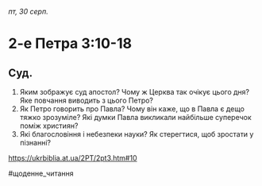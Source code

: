 
_пт, 30 серп._

# 2-е Петра 3:10-18

## Суд.
1. Яким зображує суд апостол? Чому ж Церква так очікує цього дня? Яке повчання виводить з цього Петро?
2. Як Петро говорить про Павла? Чому він каже, що в Павла є дещо тяжко зрозуміле? Які думки Павла викликали найбільше суперечок поміж християн?
3. Які благословіння і небезпеки науки? Як стерегтися, щоб зростати у пізнанні?

https://ukrbiblia.at.ua/2PT/2pt3.htm#10 

#щоденне_читання
